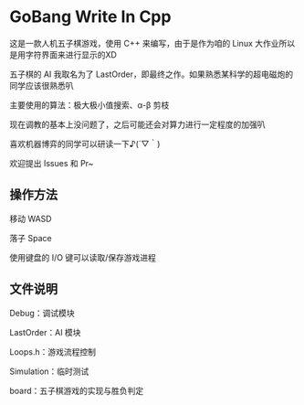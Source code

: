 # GoBang Write In Cpp

这是一款人机五子棋游戏，使用 C++ 来编写，由于是作为咱的 Linux 大作业所以是用字符界面来进行显示的XD

五子棋的 AI 我取名为了 LastOrder，即最终之作。如果熟悉某科学的超电磁炮的同学应该很熟悉叭 

主要使用的算法：极大极小值搜索、α-β 剪枝

现在调教的基本上没问题了，之后可能还会对算力进行一定程度的加强叭

喜欢机器博弈的同学可以研读一下♪(´▽｀)

欢迎提出 Issues 和 Pr~

## 操作方法

移动 WASD

落子 Space

使用键盘的 I/O 键可以读取/保存游戏进程

## 文件说明

Debug：调试模块

LastOrder：AI 模块

Loops.h：游戏流程控制

Simulation：临时测试

board：五子棋游戏的实现与胜负判定
